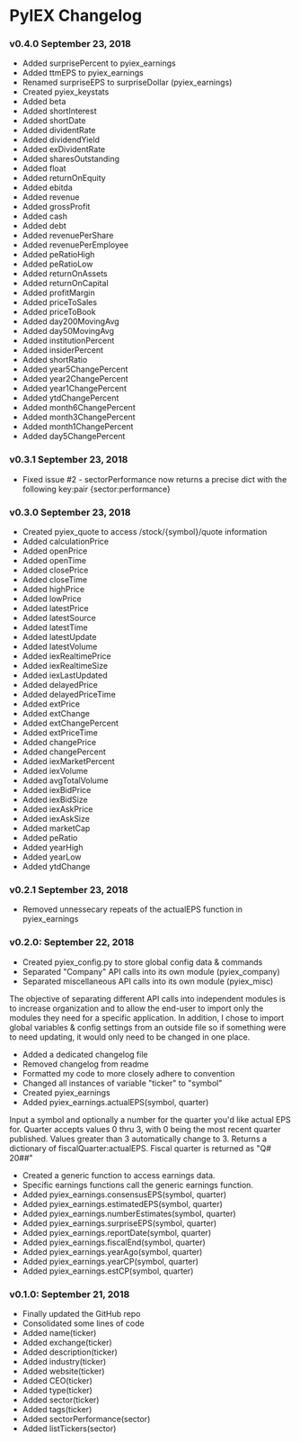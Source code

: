 # PyIEX Changelog

### v0.4.0 September 23, 2018
+ Added surprisePercent to pyiex_earnings
+ Added ttmEPS to pyiex_earnings
+ Renamed surpriseEPS to surpriseDollar (pyiex_earnings)
+ Created pyiex_keystats
+ Added beta
+ Added shortInterest
+ Added shortDate
+ Added dividentRate
+ Added dividendYield
+ Added exDividentRate
+ Added sharesOutstanding
+ Added float
+ Added returnOnEquity
+ Added ebitda
+ Added revenue
+ Added grossProfit
+ Added cash
+ Added debt
+ Added revenuePerShare
+ Added revenuePerEmployee
+ Added peRatioHigh
+ Added peRatioLow
+ Added returnOnAssets
+ Added returnOnCapital
+ Added profitMargin
+ Added priceToSales
+ Added priceToBook
+ Added day200MovingAvg
+ Added day50MovingAvg
+ Added institutionPercent
+ Added insiderPercent
+ Added shortRatio
+ Added year5ChangePercent
+ Added year2ChangePercent
+ Added year1ChangePercent
+ Added ytdChangePercent
+ Added month6ChangePercent
+ Added month3ChangePercent
+ Added month1ChangePercent
+ Added day5ChangePercent

### v0.3.1 September 23, 2018
+ Fixed issue #2 - sectorPerformance now returns a precise dict with
the following key:pair {sector:performance}

### v0.3.0 September 23, 2018
+ Created pyiex_quote to access /stock/{symbol}/quote information
+ Added calculationPrice
+ Added openPrice
+ Added openTime
+ Added closePrice
+ Added closeTime
+ Added highPrice
+ Added lowPrice
+ Added latestPrice
+ Added latestSource
+ Added latestTime
+ Added latestUpdate
+ Added latestVolume
+ Added iexRealtimePrice
+ Added iexRealtimeSize
+ Added iexLastUpdated
+ Added delayedPrice
+ Added delayedPriceTime
+ Added extPrice
+ Added extChange
+ Added extChangePercent
+ Added extPriceTime
+ Added changePrice
+ Added changePercent
+ Added iexMarketPercent
+ Added iexVolume
+ Added avgTotalVolume
+ Added iexBidPrice
+ Added iexBidSize
+ Added iexAskPrice
+ Added iexAskSize
+ Added marketCap
+ Added peRatio
+ Added yearHigh
+ Added yearLow
+ Added ytdChange


### v0.2.1 September 23, 2018
+ Removed unnessecary repeats of the actualEPS function in pyiex_earnings

### v0.2.0: September 22, 2018
+ Created pyiex_config.py to store global config data & commands
+ Separated "Company" API calls into its own module (pyiex_company)
+ Separated miscellaneous API calls into its own module (pyiex_misc)

The objective of separating different API calls into independent modules
is to increase organization and to allow the end-user to import only
the modules they need for a specific application. In addition, I chose to
import global variables & config settings from an outside file so if something
were to need updating, it would only need to be changed in one place.

+ Added a dedicated changelog file
+ Removed changelog from readme
+ Formatted my code to more closely adhere to convention
+ Changed all instances of variable "ticker" to "symbol"
+ Created pyiex_earnings
+ Added pyiex_earnings.actualEPS(symbol, quarter)

Input a symbol and optionally a number for the quarter you'd like actual EPS
for. Quarter accepts values 0 thru 3, with 0 being the most recent quarter
published. Values greater than 3 automatically change to 3. Returns a
dictionary of fiscalQuarter:actualEPS. Fiscal quarter is returned as "Q# 20##"

+ Created a generic function to access earnings data.
+ Specific earnings functions call the generic earnings function.
+ Added pyiex_earnings.consensusEPS(symbol, quarter)
+ Added pyiex_earnings.estimatedEPS(symbol, quarter)
+ Added pyiex_earnings.numberEstimates(symbol, quarter)
+ Added pyiex_earnings.surpriseEPS(symbol, quarter)
+ Added pyiex_earnings.reportDate(symbol, quarter)
+ Added pyiex_earnings.fiscalEnd(symbol, quarter)
+ Added pyiex_earnings.yearAgo(symbol, quarter)
+ Added pyiex_earnings.yearCP(symbol, quarter)
+ Added pyiex_earnings.estCP(symbol, quarter)


### v0.1.0: September 21, 2018
+ Finally updated the GitHub repo
+ Consolidated some lines of code
+ Added name(ticker)
+ Added exchange(ticker)
+ Added description(ticker)
+ Added industry(ticker)
+ Added website(ticker)
+ Added CEO(ticker)
+ Added type(ticker)
+ Added sector(ticker)
+ Added tags(ticker)
+ Added sectorPerformance(sector)
+ Added listTickers(sector)
